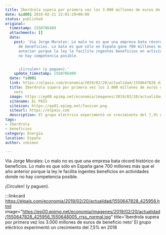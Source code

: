 ```yaml
---
title: Iberdrola supera por primera vez los 3.000 millones de euros de beneficio neto
date: &id001 2019-02-21 22:01:29+00:00
status: published
original:
  timestamp: 1550786489
  attachments: []
  data:
    post: 'Via Jorge Morales: Lo malo no es que una empresa bata récord histórico
      de beneficios. Lo malo es que sólo en España gane 700 millones más que el año
      anterior porque la ley le facilita ingentes beneficios en actividades donde
      no hay competencia posible.


      ¡Circulen! (y paguen).'
    update_timestamp: 1550786489
  date: *id001
  link: https://elpais.com/economia/2019/02/20/actualidad/1550647828_425956.html
  title: Iberdrola supera por primera vez los 3.000 millones de euros de beneficio
    neto
  image: https://ep00.epimg.net/economia/imagenes/2019/02/20/actualidad/1550647828_425956_1550648005_rrss_normal.jpg
  sitename: EL PAÍS
  siteicon: https://ep01.epimg.net/favicon.png
  siteurl: https://elpais.com
  description: El grupo eléctrico experimentó un crecimiento del 7,5% en 2018
tags:
- Iberdrola
- beneficios
category: Energía
location: España
author: vokimon

---
```

Via Jorge Morales: Lo malo no es que una empresa bata récord histórico de beneficios.
Lo malo es que sólo en España gane 700 millones más que el año anterior
porque la ley le facilita ingentes beneficios en actividades donde no hay competencia posible.

¡Circulen! (y paguen).

:::linkcard https://elpais.com/economia/2019/02/20/actualidad/1550647828_425956.html image="https://ep00.epimg.net/economia/imagenes/2019/02/20/actualidad/1550647828_425956_1550648005_rrss_normal.jpg" title='Iberdrola supera por primera vez los 3.000 millones de euros de beneficio neto'
    El grupo eléctrico experimentó un crecimiento del 7,5% en 2018


